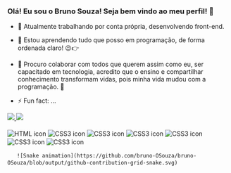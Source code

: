 ### Olá! Eu sou o Bruno Souza! Seja bem vindo ao meu perfil! 👋

<!--
**Bruno-OSouza/Bruno-OSouza** is a ✨ _special_ ✨ repository because its `README.md` (this file) appears on your GitHub profile.

Here are some ideas to get you started:
-->

- 🔭 Atualmente trabalhando por conta própria, desenvolvendo front-end.
- 🌱 Estou aprendendo tudo que posso em programação, de forma ordenada claro! 😉👉
- 🤝 Procuro colaborar com todos que querem assim como eu, ser capacitado em tecnologia, 
     acredito que o ensino e compartilhar conhecimento transformam vidas, pois minha vida mudou com a programação. 🚀

- ⚡ Fun fact: ...

<div>
  <a href="https://github.com/Bruno-OSouza">
  <img height="180em" src="https://github-readme-stats.vercel.app/api?username=bruno-OSouza&show_icons=true&theme=github_dark&include_all_commits=true&count_private=true"/>
  <img height="180em" src="https://github-readme-stats.vercel.app/api/top-langs/?username=bruno-OSouza&layout=compact&langs_count=16&theme=github_dark"/>
</div>  

  <div style="display: inline-block"><br>
    <img align="center" alt="HTML icon" width="50px" height="50px" src="https://cdn.jsdelivr.net/gh/devicons/devicon/icons/html5/html5-original-wordmark.svg" />
    <img align="center" alt="CSS3 icon" width="50px" height="50px" src="https://cdn.jsdelivr.net/gh/devicons/devicon/icons/css3/css3-original-wordmark.svg" />
    <img align="center" alt="CSS3 icon" width="50px" height="50px" src="https://cdn.jsdelivr.net/gh/devicons/devicon/icons/javascript/javascript-original.svg" />
    <img align="center" alt="CSS3 icon" width="50px" height="50px" src="https://cdn.jsdelivr.net/gh/devicons/devicon/icons/bootstrap/bootstrap-original.svg" />
    <img align="center" alt="CSS3 icon" width="50px" height="50px" src="https://cdn.jsdelivr.net/gh/devicons/devicon/icons/jquery/jquery-original-wordmark.svg" />
    <img align="center" alt="CSS3 icon" width="50px" height="50px" src="https://cdn.jsdelivr.net/gh/devicons/devicon/icons/react/react-original-wordmark.svg" />
    <img align="center" alt="CSS3 icon" width="50px" height="50px" src="https://cdn.jsdelivr.net/gh/devicons/devicon/icons/figma/figma-original.svg" />
       
       ![Snake animation](https://github.com/bruno-OSouza/bruno-OSouza/blob/output/github-contribution-grid-snake.svg)
  
  </div>
     
       
